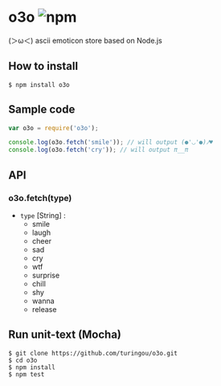 # o3o ![npm](https://badge.fury.io/js/o3o.png)

(＞ω＜) ascii emoticon store based on Node.js

## How to install

````
$ npm install o3o
````

## Sample code

````javascript
var o3o = require('o3o');

console.log(o3o.fetch('smile')); // will output (●'◡'●)ﾉ♥
console.log(o3o.fetch('cry')); // will output π__π
````

## API

### o3o.fetch(type) 

- `type` [String] :
    - smile
    - laugh
    - cheer
    - sad
    - cry
    - wtf
    - surprise
    - chill
    - shy
    - wanna
    - release

## Run unit-text (Mocha)

````
$ git clone https://github.com/turingou/o3o.git
$ cd o3o
$ npm install 
$ npm test
````